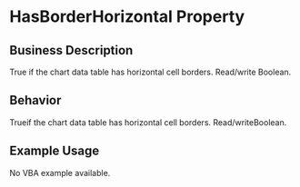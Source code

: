 # HasBorderHorizontal Property

## Business Description
True if the chart data table has horizontal cell borders. Read/write Boolean.

## Behavior
Trueif the chart data table has horizontal cell borders. Read/writeBoolean.

## Example Usage
No VBA example available.